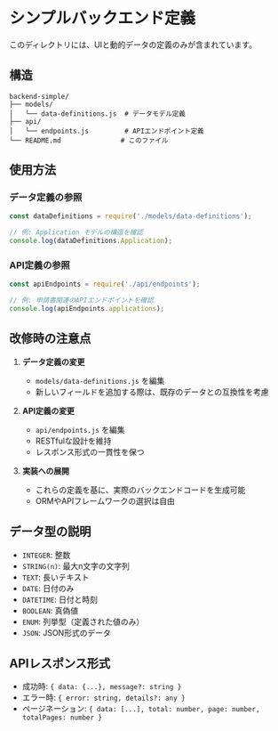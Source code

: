 # シンプルバックエンド定義

このディレクトリには、UIと動的データの定義のみが含まれています。

## 構造

```
backend-simple/
├── models/
│   └── data-definitions.js  # データモデル定義
├── api/
│   └── endpoints.js         # APIエンドポイント定義
└── README.md               # このファイル
```

## 使用方法

### データ定義の参照

```javascript
const dataDefinitions = require('./models/data-definitions');

// 例: Application モデルの構造を確認
console.log(dataDefinitions.Application);
```

### API定義の参照

```javascript
const apiEndpoints = require('./api/endpoints');

// 例: 申請書関連のAPIエンドポイントを確認
console.log(apiEndpoints.applications);
```

## 改修時の注意点

1. **データ定義の変更**
   - `models/data-definitions.js` を編集
   - 新しいフィールドを追加する際は、既存のデータとの互換性を考慮

2. **API定義の変更**
   - `api/endpoints.js` を編集
   - RESTfulな設計を維持
   - レスポンス形式の一貫性を保つ

3. **実装への展開**
   - これらの定義を基に、実際のバックエンドコードを生成可能
   - ORMやAPIフレームワークの選択は自由

## データ型の説明

- `INTEGER`: 整数
- `STRING(n)`: 最大n文字の文字列
- `TEXT`: 長いテキスト
- `DATE`: 日付のみ
- `DATETIME`: 日付と時刻
- `BOOLEAN`: 真偽値
- `ENUM`: 列挙型（定義された値のみ）
- `JSON`: JSON形式のデータ

## APIレスポンス形式

- 成功時: `{ data: {...}, message?: string }`
- エラー時: `{ error: string, details?: any }`
- ページネーション: `{ data: [...], total: number, page: number, totalPages: number }`